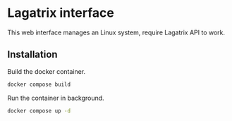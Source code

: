 # Lagatrix interface

This web interface manages an Linux system, require Lagatrix API to work.

## Installation

Build the docker container.

```bash
docker compose build
```

Run the container in background.

```bash
docker compose up -d
```
